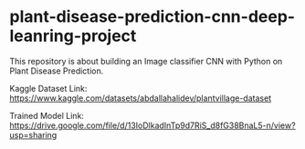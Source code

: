 # plant-disease-prediction-cnn-deep-leanring-project
This repository is about building an Image classifier CNN with Python on Plant Disease Prediction.

Kaggle Dataset Link: https://www.kaggle.com/datasets/abdallahalidev/plantvillage-dataset

Trained Model Link: https://drive.google.com/file/d/13IoDlkadInTp9d7RiS_d8fG38BnaL5-n/view?usp=sharing

